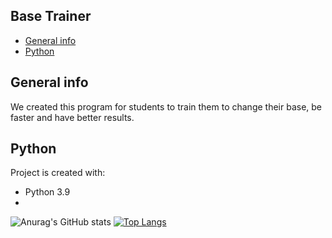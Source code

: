 ## Base Trainer
* [General info](#general-info)
* [Python](#Python)

## General info
We created this program for students to train them to change their base, be faster and have better results.
	
## Python
Project is created with:
* Python 3.9
* 
![Anurag's GitHub stats](https://github-readme-stats.vercel.app/api?username=Mr-Tintin&show_icons=true&theme=chartreuse-dark)
[![Top Langs](https://github-readme-stats.vercel.app/api/top-langs/?username=Mr-Tintin&show_icons=true&theme=chartreuse-dark&hide=Tcl)](https://github.com/anuraghazra/github-readme-stats)

